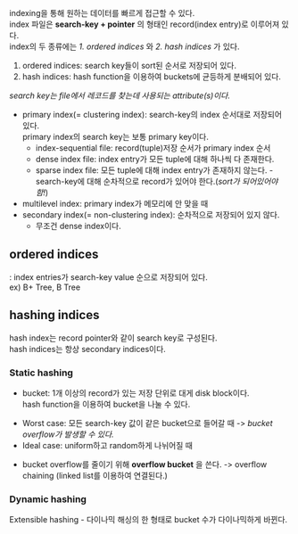 indexing을 통해 원하는 데이터를 빠르게 접근할 수 있다.  
index 파일은 __search-key + pointer__ 의 형태인 record(index entry)로 이루어져 있다.  
index의 두 종류에는 _1. ordered indices_ 와 _2. hash indices_ 가 있다.  
1. ordered indices: search key들이 sort된 순서로 저장되어 있다.  
2. hash indices: hash function을 이용하여 buckets에 균등하게 분배되어 있다.  

_search key는 file에서 레코드를 찾는데 사용되는 attribute(s)이다._  


* primary index(= clustering index): search-key의 index 순서대로 저장되어 있다.  
primary index의 search key는 보통 primary key이다.  
  - index-sequential file: record(tuple)저장 순서가 primary index 순서  
  - dense index file: index entry가 모든 tuple에 대해 하나씩 다 존재한다.    
  - sparse index file: 모든 tuple에 대해 index entry가 존재하지 않는다. - search-key에 대해 순차적으로 record가 있어야 한다.(_sort가 되어있어야 함!_)    
* multilevel index: primary index가 메모리에 안 맞을 때  
* secondary index(= non-clustering index): 순차적으로 저장되어 있지 않다.  
  - 무조건 dense index이다.  


## ordered indices  
: index entries가 search-key value 순으로 저장되어 있다.  
ex) B+ Tree, B Tree  

## hashing indices  
hash index는 record pointer와 같이 search key로 구성된다.  
hash indices는 항상 secondary indices이다.  
### Static hashing
* bucket: 1개 이상의 record가 있는 저장 단위로 대게 disk block이다.  
hash function을 이용하여 bucket을 나눌 수 있다.  
- Worst case: 모든 search-key 값이 같은 bucket으로 들어갈 때 -> _bucket overflow가 발생할 수 있다._    
- Ideal case: uniform하고 random하게 나뉘어질 때  


* bucket overflow를 줄이기 위해 __overflow bucket__ 을 쓴다. -> overflow chaining (linked list를 이용하여 연결된다.)  

### Dynamic hashing
Extensible hashing - 다이나믹 해싱의 한 형태로 bucket 수가 다이나믹하게 바뀐다.  

~~~~~~~~~ 수정 및 추가 환영 ~~~~~~~~~  
